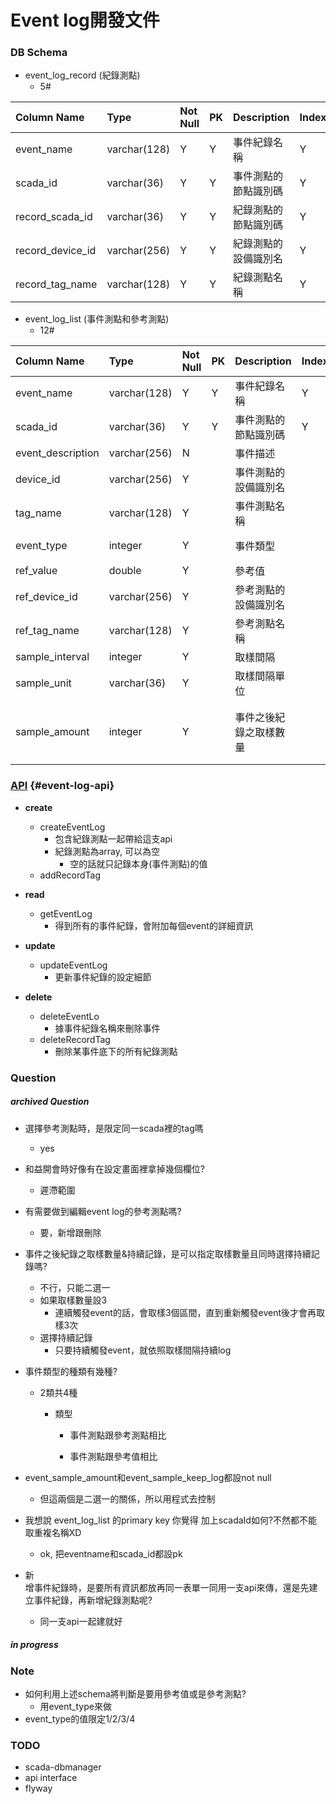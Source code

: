 # Event log開發文件

### DB Schema

* event\_log\_record \(紀錄測點\)
  * 5\#

| Column Name | Type | Not Null | PK | Description | Index | Notes |
| :--- | :--- | :--- | :--- | :--- | :--- | :--- |
| event\_name | varchar\(128\) | Y | Y | 事件紀錄名稱 | Y |  |
| scada\_id | varchar\(36\) | Y | Y | 事件測點的節點識別碼 | Y |  |
| record\_scada\_id | varchar\(36\) | Y | Y | 紀錄測點的節點識別碼 | Y |  |
| record\_device\_id | varchar\(256\) | Y | Y | 紀錄測點的設備識別名 | Y |  |
| record\_tag\_name | varchar\(128\) | Y | Y | 紀錄測點名稱 | Y |  |

* event\_log\_list \(事件測點和參考測點\)
  * 12\#

| Column Name | Type | Not Null | PK | Description | Index | Notes |
| :--- | :--- | :--- | :--- | :--- | :--- | :--- |
| event\_name | varchar\(128\) | Y | Y | 事件紀錄名稱 | Y |  |
| scada\_id | varchar\(36\) | Y | Y | 事件測點的節點識別碼 | Y |  |
| event\_description | varchar\(256\) | N |  | 事件描述 |  |  |
| device\_id | varchar\(256\) | Y |  | 事件測點的設備識別名 |  |  |
| tag\_name | varchar\(128\) | Y |  | 事件測點名稱 |  |  |
| event\_type | integer | Y |  | 事件類型 |  | 值:{1,2,3,4} |
| ref\_value | double | Y |  | 參考值 |  |  |
| ref\_device\_id | varchar\(256\) | Y |  | 參考測點的設備識別名 |  |  |
| ref\_tag\_name | varchar\(128\) | Y |  | 參考測點名稱 |  |  |
| sample\_interval | integer | Y |  | 取樣間隔 |  |  |
| sample\_unit | varchar\(36\) | Y |  | 取樣間隔單位 |  |  |
| sample\_amount | integer | Y |  | 事件之後紀錄之取樣數量 |  | 值如果為0，代表「持續記錄」 |

### [API](#event-log-api) {#event-log-api}

* **create**

  * createEventLog
    * 包含紀錄測點一起帶給這支api
    * 紀錄測點為array, 可以為空
      * 空的話就只記錄本身\(事件測點\)的值
  * addRecordTag

* **read**

  * getEventLog
    * 得到所有的事件紀錄，會附加每個event的詳細資訊

* **update**

  * updateEventLog
    * 更新事件紀錄的設定細節

* **delete**

  * deleteEventLo
    * 據事件紀錄名稱來刪除事件
  * deleteRecordTag
    * 刪除某事件底下的所有紀錄測點

### Question

##### archived Question

* 選擇參考測點時，是限定同一scada裡的tag嗎

  * yes

* 和益開會時好像有在設定畫面裡拿掉幾個欄位?

  * 遲滯範圍

* 有需要做到編輯event log的參考測點嗎?

  * 要，新增跟刪除

* 事件之後紀錄之取樣數量&持續記錄，是可以指定取樣數量且同時選擇持續記錄嗎?

  * 不行，只能二選一
  * 如果取樣數量設3
    * 連續觸發event的話，會取樣3個區間，直到重新觸發event後才會再取樣3次
  * 選擇持續記錄
    * 只要持續觸發event，就依照取樣間隔持續log

* 事件類型的種類有幾種?

  * 2類共4種

    * 類型

      * 事件測點跟參考測點相比

      * 事件測點跟參考值相比

* event\_sample\_amount和event\_sample\_keep\_log都設not null

  * 但這兩個是二選一的關係，所以用程式去控制

* 我想說 event\_log\_list 的primary key 你覺得 加上scadaId如何?不然都不能取重複名稱XD

  * ok, 把eventname和scada\_id都設pk

* 新  
  增事件紀錄時，是要所有資訊都放再同一表單一同用一支api來傳，還是先建立事件紀錄，再新增紀錄測點呢?

  * 同一支api一起建就好

##### in progress

### Note

* 如何利用上述schema將判斷是要用參考值或是參考測點?
  * 用event\_type來做
* event\_type的值限定1/2/3/4

### TODO

* scada-dbmanager
* api interface
* flyway

### 



